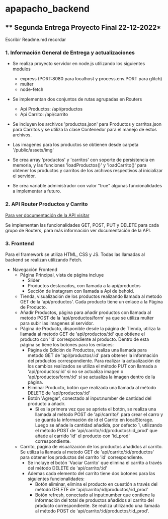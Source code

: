 ﻿# apapacho_backend

## ** Segunda Entrega Proyecto Final 22-12-2022*

Escribir Readme.md recordar

### **1. Información General de Entrega y actualizaciones**
- Se realiza proyecto servidor en node.js utilizando los siguientes modulos
    - express (PORT:8080 para localhost y process.env.PORT para glitch) 
    - multer
    - node-fetch

- Se implementan dos conjuntos de rutas agrupadas en Routers
    - Api Productos: /api/productos
    - Api Carrito: /api/carrito
    
- Se incluyen los archivos 'productos.json' para Productos y carritos.json para Carritos y se utiliza la clase Contenedor para el manejo de estos archivos.

- Las imagenes para los productos se obtienen desde carpeta '/public/assets/img'

- Se crea array 'productos' y 'carritos' con soporte de persistencia en memoria, y las funciones 'loadProductos()' y 'loadCarrito()' para obtener los productos y carritos de los archivos respectivos al inicializar el servidor.

- Se crea variable administrador con valor "true" algunas funcionalidades a implementar a futuro.

### **2. API Router Productos y Carrito**
[Para ver documentación de la API visitar](https://documenter.getpostman.com/view/24153895/2s8YRgqZj1)

Se implementan las funcionalidades GET, POST, PUT y DELETE para cada grupo de Routers, para más información ver documentación de la API.

### **3. Frontend**

Para el framework se utiliza HTML, CSS y JS. Todas las llamadas al backend se realizan utilizando Fetch.

- Navegación Frontend
    - Página Principal, vista de página incluye
        - Slider
        - Productos destacados, con llamada a la api/productos
        - Sección de instagram con llamada a Api de behold.
    - Tienda, visualización de los productos realizando llamada al metodo GET de la 'api/productos'. Cada producto tiene un enlace a la Página de Producto.
    - Añadir Productos, página para añadir productos con llamada al metodo POST de la 'api/productos/form' ya que se utiliza multer para subir las imagenes al servidor.
    - Página de Producto, disponible desde la página de Tienda, utiliza la llamada al metodo GET de 'api/productos/:id' que obtiene el producto con 'id' correspondiente al producto. Dentro de esta página se tiene los botones para los enlaces:
        - Página de Edición de Productos, realiza una llamada para metodo GET de 'api/productos/:id' para obtener la información del productos correspondiente. Para realizar la actualización de los cambios realizados se utiliza el método PUT con llamada a 'api/productos/:id' si no se actualiza imagen o 'api/productos/form/:id' si se actualiza la imagen dentro de la página.
        - Eliminar Producto, botón que realizada una llamada al método DELETE de 'api/productos/:id'
        - Botón 'Agregar', conectado al input:number de cantidad del producto a añadir. 
            - Si es la primera vez que se aprieta el botón, se realiza una llamada al método POST de 'api/carrito/' para crear el carro y se guarda la información de id el Carrito en localStorage. Luego se añade la cantidad añadida, por defecto 1, utilizando el método POST de 'api/carrito/:id/productos/:id_prod' que añade al carrido 'id' el producto con 'id_prod' correspondiente.
    - Carrito, página de visualización de los productos añadidos al carrito. Se utiliza la llamada al metodo GET de 'api/carrito/:id/productos' para obtener los productos del carrito 'id' correspondiente. 
        - Se incluye el botón 'Vaciar Carrito' que elimina el carrito a través del método DELETE de 'api/carrito/:id' 
        - Ademas cada elemento del carrito tiene dos botones para las siguientes funcionalidades:
            - Botón eliminar, elimina el producto en cuestión a través del método DELETE de 'api/carrito/:id/productos/:id_prod'
            - Botón refresh, conectado al input:number que contiene la información del total de productos añadidos al carrito del producto correspondiente. Se realiza utilizando una llamada al método POST de 'api/carrito/:id/productos/:id_prod'.
